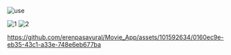 ![use](https://github.com/erenpasavural/Movie_App/assets/101592634/28839f61-d560-4e6a-9396-d7c9ef597e39)

![1](https://github.com/erenpasavural/Movie_App/assets/101592634/ce5530d2-18a4-4292-9646-d28fbc3de039)
![2](https://github.com/erenpasavural/Movie_App/assets/101592634/ddd034b0-963a-4089-9039-45d2349ba0fc)



https://github.com/erenpasavural/Movie_App/assets/101592634/0160ec9e-eb35-43c1-a33e-748e6eb677ba

